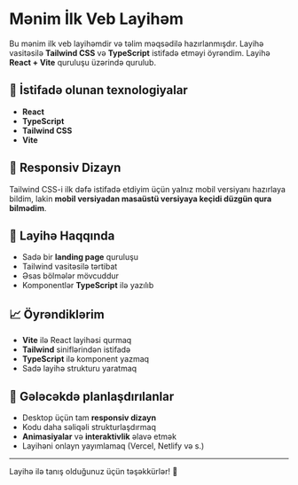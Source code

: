 #  Mənim İlk Veb Layihəm

Bu mənim ilk veb layihəmdir və təlim məqsədilə hazırlanmışdır. Layihə vasitəsilə **Tailwind CSS** və **TypeScript** istifadə etməyi öyrəndim. Layihə **React + Vite** quruluşu üzərində qurulub.

## 🚀 İstifadə olunan texnologiyalar

- **React**
- **TypeScript**
- **Tailwind CSS**
- **Vite**

## 📱 Responsiv Dizayn

Tailwind CSS-i ilk dəfə istifadə etdiyim üçün yalnız mobil versiyanı hazırlaya bildim, lakin **mobil versiyadan masaüstü versiyaya keçidi düzgün qura bilmədim**.  

## 🧩 Layihə Haqqında

- Sadə bir **landing page** quruluşu
- Tailwind vasitəsilə tərtibat
- Əsas bölmələr mövcuddur
- Komponentlər **TypeScript** ilə yazılıb

## 📈 Öyrəndiklərim

- **Vite** ilə React layihəsi qurmaq
- **Tailwind** siniflərindən istifadə
- **TypeScript** ilə komponent yazmaq
- Sadə layihə strukturu yaratmaq

## 🔧 Gələcəkdə planlaşdırılanlar

- Desktop üçün tam **responsiv dizayn**
- Kodu daha səliqəli strukturlaşdırmaq
- **Animasiyalar** və **interaktivlik** əlavə etmək
- Layihəni onlayn yayımlamaq (Vercel, Netlify və s.)

---

Layihə ilə tanış olduğunuz üçün təşəkkürlər! 🙌
